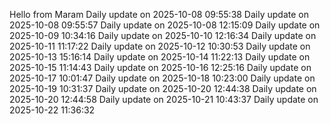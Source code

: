﻿Hello from Maram
Daily update on 2025-10-08 09:55:38
Daily update on 2025-10-08 09:55:57
Daily update on 2025-10-08 12:15:09
Daily update on 2025-10-09 10:34:16
Daily update on 2025-10-10 12:16:34
Daily update on 2025-10-11 11:17:22
Daily update on 2025-10-12 10:30:53
Daily update on 2025-10-13 15:16:14
Daily update on 2025-10-14 11:22:13
Daily update on 2025-10-15 11:14:43
Daily update on 2025-10-16 12:25:16
Daily update on 2025-10-17 10:01:47
Daily update on 2025-10-18 10:23:00
Daily update on 2025-10-19 10:31:37
Daily update on 2025-10-20 12:44:38
Daily update on 2025-10-20 12:44:58
Daily update on 2025-10-21 10:43:37
Daily update on 2025-10-22 11:36:32
